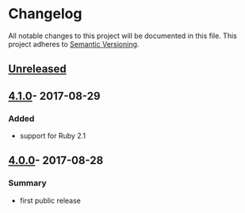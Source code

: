 # Changelog

All notable changes to this project will be documented in this file.
This project adheres to [Semantic Versioning](http://semver.org/).

## [Unreleased]

## [4.1.0]- 2017-08-29
### Added

- support for Ruby 2.1

## [4.0.0]- 2017-08-28
### Summary

- first public release

[Unreleased]: https://github.com/dkdeploy/dkdeploy-cucumber/compare/master...develop
[4.1.0]: https://github.com/dkdeploy/dkdeploy-cucumber/releases/tag/v4.1.0
[4.0.0]: https://github.com/dkdeploy/dkdeploy-cucumber/releases/tag/v4.0.0
